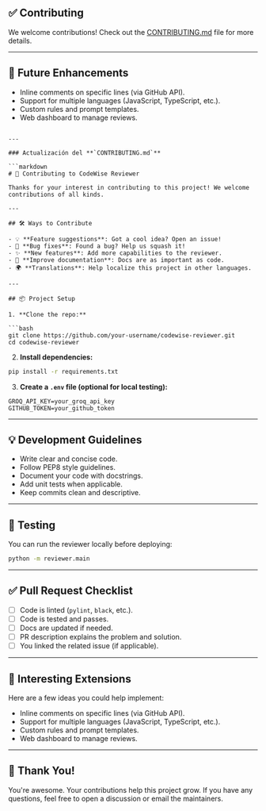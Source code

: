 ## ✅ Contributing

We welcome contributions! Check out the [CONTRIBUTING.md](CONTRIBUTING.md) file for more details.

---

## 📌 Future Enhancements

- Inline comments on specific lines (via GitHub API).
- Support for multiple languages (JavaScript, TypeScript, etc.).
- Custom rules and prompt templates.
- Web dashboard to manage reviews.
```

---

### Actualización del **`CONTRIBUTING.md`**

```markdown
# 🤝 Contributing to CodeWise Reviewer

Thanks for your interest in contributing to this project! We welcome contributions of all kinds.

---

## 🛠️ Ways to Contribute

- 💡 **Feature suggestions**: Got a cool idea? Open an issue!
- 🐛 **Bug fixes**: Found a bug? Help us squash it!
- ✨ **New features**: Add more capabilities to the reviewer.
- 📝 **Improve documentation**: Docs are as important as code.
- 🌍 **Translations**: Help localize this project in other languages.

---

## 📦 Project Setup

1. **Clone the repo:**

```bash
git clone https://github.com/your-username/codewise-reviewer.git
cd codewise-reviewer
```

2. **Install dependencies:**

```bash
pip install -r requirements.txt
```

3. **Create a `.env` file (optional for local testing):**

```plaintext
GROQ_API_KEY=your_groq_api_key
GITHUB_TOKEN=your_github_token
```

---

## 💡 Development Guidelines

- Write clear and concise code.
- Follow PEP8 style guidelines.
- Document your code with docstrings.
- Add unit tests when applicable.
- Keep commits clean and descriptive.

---

## 🧪 Testing

You can run the reviewer locally before deploying:

```bash
python -m reviewer.main
```

---

## ✅ Pull Request Checklist

- [ ] Code is linted (`pylint`, `black`, etc.).
- [ ] Code is tested and passes.
- [ ] Docs are updated if needed.
- [ ] PR description explains the problem and solution.
- [ ] You linked the related issue (if applicable).

---

## 📌 Interesting Extensions

Here are a few ideas you could help implement:
- Inline comments on specific lines (via GitHub API).
- Support for multiple languages (JavaScript, TypeScript, etc.).
- Custom rules and prompt templates.
- Web dashboard to manage reviews.

---

## 🙌 Thank You!

You're awesome. Your contributions help this project grow. If you have any questions, feel free to open a discussion or email the maintainers.